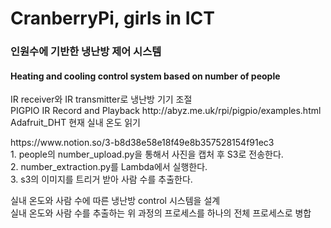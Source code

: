 # CranberryPi, girls in ICT
### 인원수에 기반한 냉난방 제어 시스템
#### Heating and cooling control system based on number of people

<p>
IR receiver와 IR transmitter로 냉난방 기기 조절<br>
PIGPIO IR Record and Playback http://abyz.me.uk/rpi/pigpio/examples.html<br>
Adafruit_DHT 현재 실내 온도 읽기<br>
</p>

<p>
https://www.notion.so/3-b8d38e58e18f49e8b357528154f91ec3<br>
1. people의 number_upload.py을 통해서 사진을 캡처 후 S3로 전송한다.<br>
2. number_extraction.py를 Lambda에서 실행한다.<br>
3. s3의 이미지를 트리거 받아 사람 수를 추출한다.<br>
</p>

<p>
실내 온도와 사람 수에 따른 냉난방 control 시스템을 설계<br>
실내 온도와 사람 수를 추출하는 위 과정의 프로세스를 하나의 전체 프로세스로 병합<br>
</p>
